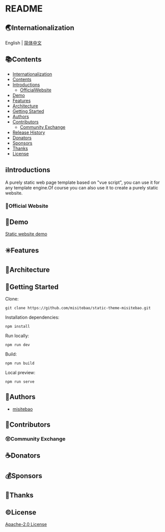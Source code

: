 # README

## 🌏<span id="Internationalization"></span>Internationalization

English | [简体中文](README.zh_CN.md)

## 📚<span id="Contents"></span>Contents

- [Internationalization](#Internationalization)
- [Contents](#Contents)
- [Introductions](#Introductions)
  - [OfficialWebsite](#OfficialWebsite)
- [Demo](#Demo)
- [Features](#Features)
- [Architecture](#Architecture)
- [Getting Started](#GettingStarted)
- [Authors](#Authors)
- [Contributors](#Contributors)
  - [Community Exchange](#CommunityExchange)
- [Release History](CHANGE.md)
- [Donators](#Donators)
- [Sponsors](#Sponsors)
- [Thanks](#Thanks)
- [License](#License)

## ℹ️<span id="Introductions"></span>Introductions

A purely static web page template based on "vue script", you can use it for any template engine.Of course you can also use it to create a purely static website.

### 🔔<span id="OfficialWebsite"></span>Official Website

## 🌅<span id="Demo"></span>Demo
[Static website demo](http://static-theme-misitebao.netlify.com)

## ✳️<span id="Features"></span>Features

## 🍊<span id="Architecture"></span>Architecture

## 💎<span id="GettingStarted"></span>Getting Started

Clone:

```
git clone https://github.com/misitebao/static-theme-misitebao.git
```

Installation dependencies:

```
npm install
```

Run locally:

```
npm run dev
```

Build:

```
npm run build
```

Local preview:

```
npm run serve
```


## 🙆<span id="Authors"></span>Authors
- [misitebao](https://github.com/misitebao)

## 🌟<span id="Contributors"></span>Contributors

### 😵<span id="CommunityExchange"></span>Community Exchange

## ☕<span id="Donators"></span>Donators

## 💰<span id="Sponsors"></span>Sponsors

## 👏<span id="Thanks"></span>Thanks

## ©️<span id="License"></span>License

[Apache-2.0 License](LICENSE)
